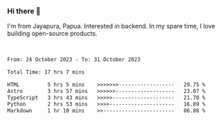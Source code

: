 ### Hi there 👋

I'm from Jayapura, Papua. Interested in backend. In my spare time, I love building open-source products.

<br>

 
 <!--START_SECTION:waka-->

```txt
From: 24 October 2023 - To: 31 October 2023

Total Time: 17 hrs 7 mins

HTML         5 hrs 5 mins    >>>>>>>------------------   29.75 %
Astro        3 hrs 57 mins   >>>>>>-------------------   23.07 %
TypeScript   3 hrs 43 mins   >>>>>--------------------   21.70 %
Python       2 hrs 53 mins   >>>>---------------------   16.89 %
Markdown     1 hr 10 mins    >>-----------------------   06.88 %
```

<!--END_SECTION:waka-->
